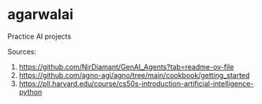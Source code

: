 # agarwalai
Practice AI projects

Sources: 
1. https://github.com/NirDiamant/GenAI_Agents?tab=readme-ov-file
2. https://github.com/agno-agi/agno/tree/main/cookbook/getting_started
3. https://pll.harvard.edu/course/cs50s-introduction-artificial-intelligence-python
   
